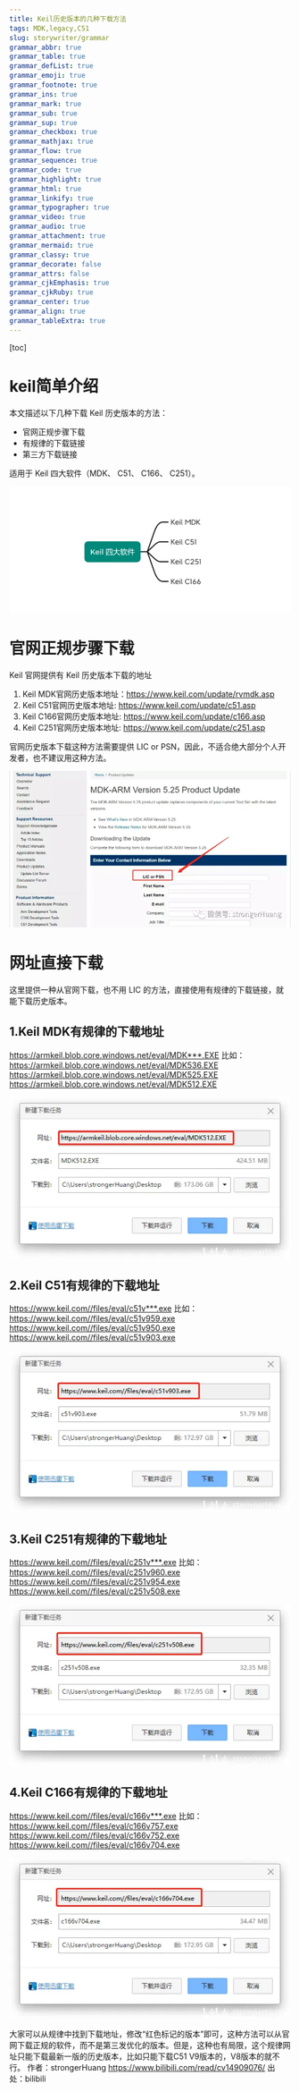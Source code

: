 ```yaml
---
title: Keil历史版本的几种下载方法
tags: MDK,legacy,C51
slug: storywriter/grammar
grammar_abbr: true
grammar_table: true
grammar_defList: true
grammar_emoji: true
grammar_footnote: true
grammar_ins: true
grammar_mark: true
grammar_sub: true
grammar_sup: true
grammar_checkbox: true
grammar_mathjax: true
grammar_flow: true
grammar_sequence: true
grammar_code: true
grammar_highlight: true
grammar_html: true
grammar_linkify: true
grammar_typographer: true
grammar_video: true
grammar_audio: true
grammar_attachment: true
grammar_mermaid: true
grammar_classy: true
grammar_decorate: false
grammar_attrs: false
grammar_cjkEmphasis: true
grammar_cjkRuby: true
grammar_center: true
grammar_align: true
grammar_tableExtra: true
---
```

[toc]
# keil简单介绍
本文描述以下几种下载 Keil 历史版本的方法：
- 官网正规步骤下载
- 有规律的下载链接
- 第三方下载链接

适用于 Keil 四大软件（MDK、 C51、 C166、 C251）。

![keil常用软件](./images/1667230919736.png)

# 官网正规步骤下载
Keil 官网提供有 Keil 历史版本下载的地址
1. Keil MDK官网历史版本地址：https://www.keil.com/update/rvmdk.asp
2. Keil C51官网历史版本地址: https://www.keil.com/update/c51.asp
3. Keil C166官网历史版本地址: https://www.keil.com/update/c166.asp
4. Keil C251官网历史版本地址: https://www.keil.com/update/c251.asp
 
官网历史版本下载这种方法需要提供 LIC or PSN，因此，不适合绝大部分个人开发者，也不建议用这种方法。

![enter description here](./images/1667231088514.png)
# 网址直接下载
这里提供一种从官网下载，也不用 LIC 的方法，直接使用有规律的下载链接，就能下载历史版本。

## 1.Keil MDK有规律的下载地址
https://armkeil.blob.core.windows.net/eval/MDK***.EXE
比如：
https://armkeil.blob.core.windows.net/eval/MDK536.EXE
https://armkeil.blob.core.windows.net/eval/MDK525.EXE
https://armkeil.blob.core.windows.net/eval/MDK512.EXE

![keil MDK下载方式](./images/1667231182527.png)
## 2.Keil C51有规律的下载地址
https://www.keil.com//files/eval/c51v***.exe
比如：
https://www.keil.com//files/eval/c51v959.exe
https://www.keil.com//files/eval/c51v950.exe
https://www.keil.com//files/eval/c51v903.exe

![enter description here](./images/1667231235216.png)
## 3.Keil C251有规律的下载地址
https://www.keil.com//files/eval/c251v***.exe
比如：
https://www.keil.com//files/eval/c251v960.exe
https://www.keil.com//files/eval/c251v954.exe
https://www.keil.com//files/eval/c251v508.exe

![enter description here](./images/1667231257878.png)
## 4.Keil C166有规律的下载地址
https://www.keil.com//files/eval/c166v***.exe
比如：
https://www.keil.com//files/eval/c166v757.exe
https://www.keil.com//files/eval/c166v752.exe
https://www.keil.com//files/eval/c166v704.exe

![enter description here](./images/1667231280868.png)

大家可以从规律中找到下载地址，修改“红色标记的版本”即可，这种方法可以从官网下载正规的软件，而不是第三发优化的版本。但是，这种也有局限，这个规律网址只能下载最新一版的历史版本，比如只能下载C51 V9版本的，V8版本的就不行。 作者：strongerHuang https://www.bilibili.com/read/cv14909076/ 出处：bilibili